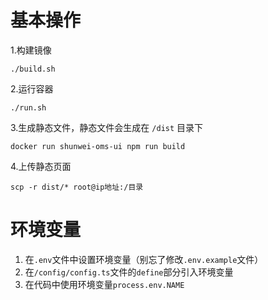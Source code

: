 # 基本操作
1.构建镜像
```
./build.sh
```
2.运行容器
```
./run.sh
```
3.生成静态文件，静态文件会生成在 `/dist` 目录下
```
docker run shunwei-oms-ui npm run build
```
4.上传静态页面
```
scp -r dist/* root@ip地址:/目录
```
# 环境变量
1. 在`.env`文件中设置环境变量（别忘了修改`.env.example`文件）
2. 在`/config/config.ts`文件的`define`部分引入环境变量
3. 在代码中使用环境变量`process.env.NAME`
